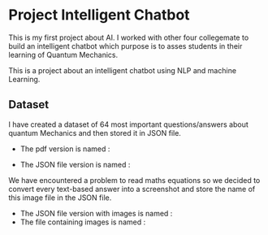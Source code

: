 # Project Intelligent Chatbot

This is my first project about AI. I worked with other four collegemate to build an intelligent chatbot which purpose is to asses students in their learning of Quantum Mechanics.

This is a project about an intelligent chatbot using NLP and machine Learning.


## Dataset
I have created a dataset of 64 most important questions/answers about quantum Mechanics and then stored it in JSON file.

- The pdf version is named : 

- The JSON file version is named :

We have encountered a problem to read maths equations so we decided to convert every text-based answer into a screenshot and store the name of this image file in the JSON file.

- The JSON file version with images is named :
- The file containing images is named :




